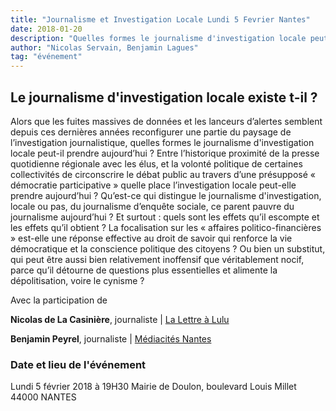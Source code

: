 ```yaml
---
title: "Journalisme et Investigation Locale Lundi 5 Fevrier Nantes"
date: 2018-01-20
description: "Quelles formes le journalisme d'investigation locale peut-il prendre aujourd’hui ?"
author: "Nicolas Servain, Benjamin Lagues"
tag: "événement"
---
```


## Le journalisme d'investigation locale existe t-il ?

Alors que les fuites massives de données et les lanceurs d’alertes semblent depuis ces dernières années reconfigurer une partie du paysage de l’investigation journalistique, quelles formes le journalisme d'investigation locale peut-il prendre aujourd’hui ? Entre l’historique proximité de la presse quotidienne régionale avec les élus, et la volonté politique de certaines collectivités de circonscrire le débat public au travers d’une présupposé « démocratie participative » quelle place l’investigation locale peut-elle prendre aujourd’hui ? Qu’est-ce qui distingue le journalisme d'investigation, locale ou pas, du journalisme d’enquête sociale, ce parent pauvre du journalisme aujourd’hui ? Et surtout : quels sont les effets qu’il escompte et les effets qu’il obtient ? La focalisation sur les « affaires politico-financières » est-elle une réponse effective au droit de savoir qui renforce la vie démocratique et la conscience politique des citoyens ? Ou bien un substitut, qui peut être aussi bien relativement inoffensif que véritablement nocif, parce qu’il détourne de questions plus essentielles et alimente la dépolitisation, voire le cynisme ?

Avec la participation de

**Nicolas de La Casinière**, journaliste | [La Lettre à Lulu](https://www.lalettrealulu.com/)

**Benjamin Peyrel**, journaliste | [Médiacités Nantes](https://www.mediacites.fr/nantes/)

### Date et lieu de l'événement

Lundi 5 février 2018 à 19H30
Mairie de Doulon, boulevard Louis Millet
44000 NANTES
